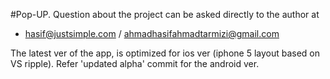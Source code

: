 #Pop-UP.
Question about the project can be asked directly to the author at
  - hasif@justsimple.com / ahmadhasifahmadtarmizi@gmail.com
  
  
The latest ver of the app, is optimized for ios ver (iphone 5 layout based on VS ripple).
Refer 'updated alpha' commit for the android ver.
